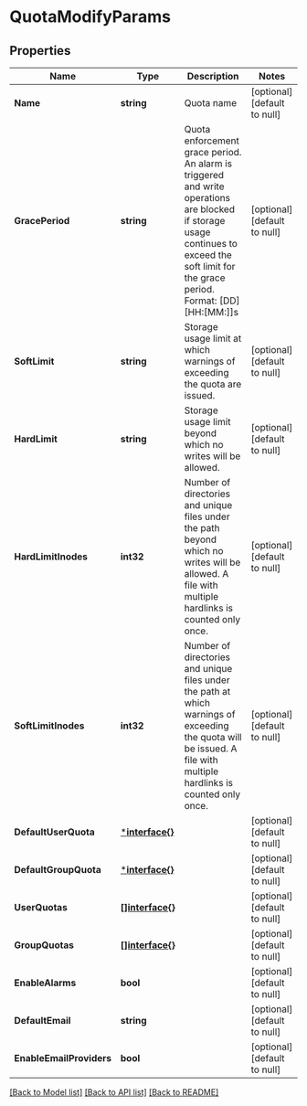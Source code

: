 # QuotaModifyParams

## Properties
Name | Type | Description | Notes
------------ | ------------- | ------------- | -------------
**Name** | **string** | Quota name | [optional] [default to null]
**GracePeriod** | **string** | Quota enforcement grace period. An alarm is triggered and write operations are blocked if storage usage continues to exceed the soft limit for the grace period. Format: [DD] [HH:[MM:]]s | [optional] [default to null]
**SoftLimit** | **string** | Storage usage limit at which warnings of exceeding the quota are issued. | [optional] [default to null]
**HardLimit** | **string** | Storage usage limit beyond which no writes will be allowed. | [optional] [default to null]
**HardLimitInodes** | **int32** | Number of directories and unique files under the path beyond which no writes will be allowed. A file with multiple hardlinks is counted only once. | [optional] [default to null]
**SoftLimitInodes** | **int32** | Number of directories and unique files under the path at which warnings of exceeding the quota will be issued. A file with multiple hardlinks is counted only once. | [optional] [default to null]
**DefaultUserQuota** | [***interface{}**](interface{}.md) |  | [optional] [default to null]
**DefaultGroupQuota** | [***interface{}**](interface{}.md) |  | [optional] [default to null]
**UserQuotas** | [**[]interface{}**](interface{}.md) |  | [optional] [default to null]
**GroupQuotas** | [**[]interface{}**](interface{}.md) |  | [optional] [default to null]
**EnableAlarms** | **bool** |  | [optional] [default to null]
**DefaultEmail** | **string** |  | [optional] [default to null]
**EnableEmailProviders** | **bool** |  | [optional] [default to null]

[[Back to Model list]](../README.md#documentation-for-models) [[Back to API list]](../README.md#documentation-for-api-endpoints) [[Back to README]](../README.md)


